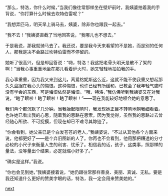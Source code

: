 
“那么，特洛，你什么时候，”当我们像往常那样坐在壁炉前时，我姨婆拍着我的手背说，“你打算什么时候去坎特伯雷呢？”

“我想弄匹马，明天早上骑马去，姨婆，除非你也跟我一起去。”

“我不去！”我姨婆直截了当地回答说，“我哪儿也不想去。”

于是我说，那我就骑马去了。我还说，要是我今天来看望的不是她，而是别的任何人，那我是决不会路过坎特伯雷而不停留的。

她听了很高兴，但是却回答说：“嗨，特洛！我这把老骨头明天是散不了架的啊！”当我心事重重地坐在那儿看着炉火时，她又轻轻地拍拍我的手。

我心事重重，因为我又来到这儿，离爱格妮斯这么近，这就不能不使我重又想起那久久盘踞在我心头的悔恨。这种悔恨，也许已经有所缓和，已教会了我年轻气盛时没有学会的东西，可是悔恨依然是悔恨。“哦，特洛，”我仿佛听到我姨婆又在对我说，“瞎了眼啦！瞎了眼啦！瞎了眼啦！”——现在我能较好地领会她的意思了。

我们两个都沉默了几分钟。当我抬起眼睛时，我发现她正目不转睛地朝我细看着。也许她已看出我的心思，随着我的思路在思索。因为我觉得，虽然我的思路过去曾经随心所欲、不可捉摸，但现在却已不难寻其踪迹了。

“你会看到，她父亲已是个白发苍苍的老人，”我姨婆说，“不过从其他各个方面来说，他都更好了——是个弃旧图新的人了。你再也不会看到，他用那把糟透的分寸必较的小尺子来衡量人生的利害、忧乐了。相信我的话，孩子，这类事，照那样的量法，没等量出个结果，必定就缩小好多了。”

“确实是这样。”我说。

“你也会见到她，”我姨婆接着说，“她仍跟往常那样善良、美丽、真诚、无私。要是我还知道什么更好的赞美字眼的话，特洛，我一定会用来赞美她的。”

[next](page739)